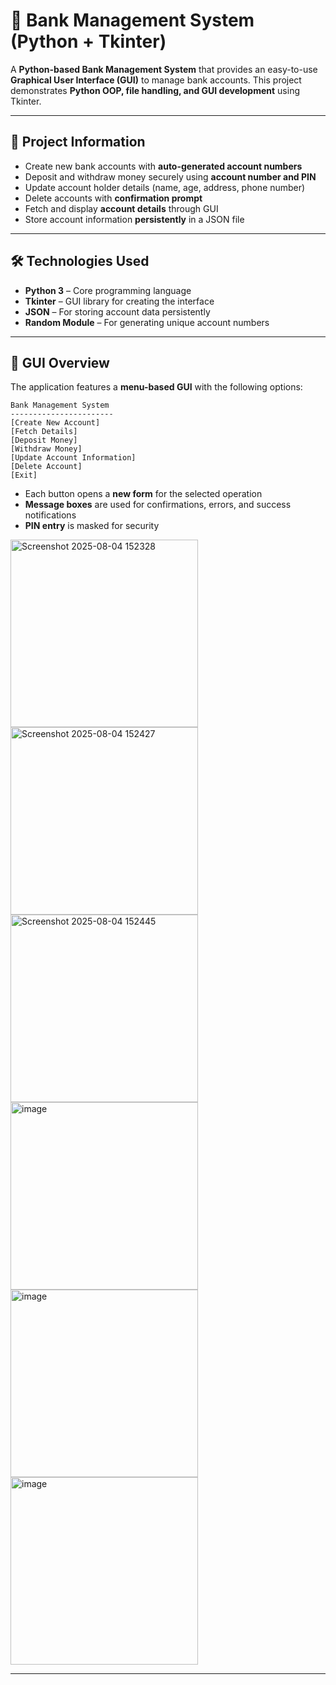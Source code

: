 # 🏦 Bank Management System (Python + Tkinter)

A **Python-based Bank Management System** that provides an easy-to-use **Graphical User Interface (GUI)** to manage bank accounts.
This project demonstrates **Python OOP, file handling, and GUI development** using Tkinter.

---

## 📌 Project Information

* Create new bank accounts with **auto-generated account numbers**
* Deposit and withdraw money securely using **account number and PIN**
* Update account holder details (name, age, address, phone number)
* Delete accounts with **confirmation prompt**
* Fetch and display **account details** through GUI
* Store account information **persistently** in a JSON file

---

## 🛠️ Technologies Used

* **Python 3** – Core programming language
* **Tkinter** – GUI library for creating the interface
* **JSON** – For storing account data persistently
* **Random Module** – For generating unique account numbers

---

## 🎨 GUI Overview

The application features a **menu-based GUI** with the following options:

```
Bank Management System
-----------------------
[Create New Account]
[Fetch Details]
[Deposit Money]
[Withdraw Money]
[Update Account Information]
[Delete Account]
[Exit]
```

* Each button opens a **new form** for the selected operation
* **Message boxes** are used for confirmations, errors, and success notifications
* **PIN entry** is masked for security

<img width="300" height="300" alt="Screenshot 2025-08-04 152328" src="https://github.com/user-attachments/assets/a0e0f876-7fa6-41bb-8b5c-71e52256bfe7" />
<img width="300" height="300" alt="Screenshot 2025-08-04 152427" src="https://github.com/user-attachments/assets/6ac4b0c5-1a6b-4d51-8ca0-b78c6c0d9981" />
<img width="300" height="300" alt="Screenshot 2025-08-04 152445" src="https://github.com/user-attachments/assets/4ce1c166-47b7-4904-b265-5bf62db00253" />
<img width="300" height="300" alt="image" src="https://github.com/user-attachments/assets/cc9e3aed-a72f-4893-b070-c9b49d4a0f6b" />
<img width="300" height="300" alt="image" src="https://github.com/user-attachments/assets/5c3a9899-a3b8-4c3f-9618-421e0ce50cdc" />
<img width="300" height="300" alt="image" src="https://github.com/user-attachments/assets/fca1cf08-7d26-4aef-8fff-bc484cfcded4" />




---


